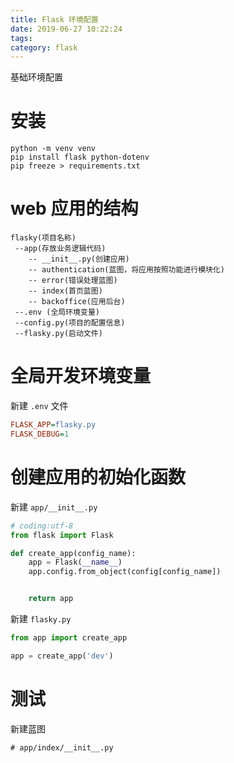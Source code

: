 ```yaml
---
title: Flask 环境配置
date: 2019-06-27 10:22:24
tags: 
category: flask
---
```

基础环境配置
<!-- more -->
# 安装
```shell
python -m venv venv 
pip install flask python-dotenv
pip freeze > requirements.txt
```

# web 应用的结构
```
flasky(项目名称)
 --app(存放业务逻辑代码)
    -- __init__.py(创建应用)
    -- authentication(蓝图，将应用按照功能进行模块化)
    -- error(错误处理蓝图)
    -- index(首页蓝图)
    -- backoffice(应用后台)
 --.env (全局环境变量)
 --config.py(项目的配置信息)
 --flasky.py(启动文件)

```
# 全局开发环境变量
新建 `.env` 文件
```ini
FLASK_APP=flasky.py
FLASK_DEBUG=1
```

# 创建应用的初始化函数
新建 `app/__init__.py`
```py
# coding:utf-8
from flask import Flask

def create_app(config_name):
    app = Flask(__name__)
    app.config.from_object(config[config_name])


    return app
```

新建 `flasky.py`
```py
from app import create_app

app = create_app('dev')

```

# 测试
新建蓝图
```
# app/index/__init__.py

```


